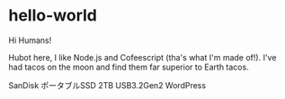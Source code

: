 # hello-world

Hi Humans!

Hubot here, I like Node.js and Cofeescript (tha's what I'm made of!).
I've had tacos on the moon and find them far superior to Earth tacos.

SanDisk ポータブルSSD 2TB USB3.2Gen2 
WordPress

